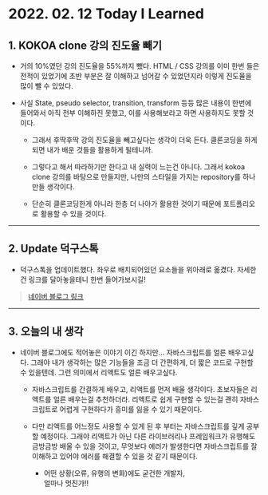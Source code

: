 # 2022. 02. 12 Today I Learned

## 1. KOKOA clone 강의 진도율 빼기
+ 거의 10%였던 강의 진도율을 55%까지 뺐다. HTML / CSS 강의를 이미 한번 들은 전적이 있었기에 초반 부분은 잘 이해하고 넘어갈 수 있었던지라 이렇게 진도율을 많이 뺄 수 있었다.

+ 사실 State, pseudo selector, transition, transform 등등 많은 내용이 한번에 들어와서 아직 전부 이해하진 못했고, 이를 사용해보라고 하면 사용하지도 못할 것이다.
    + 그래서 후딱후딱 강의 진도율을 빼고싶다는 생각이 더욱 든다. 클론코딩을 하게되면 내가 배운 것들을 활용하게 될테니까.

    + 그렇다고 해서 따라하기만 한다고 내 실력이 느는건 아니다. 그래서 kokoa clone 강의를 바탕으로 만들지만, 나만의 스타일을 가지는 repository를 하나 만들 생각이다.

    + 단순히 클론코딩한게 아니라 한층 더 나아가 활용한 것이기 때문에 포트폴리오로 활용할 수 있을 것이다.

***

## 2. Update 덕구스톡
+ 덕구스톡을 업데이트했다. 좌우로 배치되어있던 요소들을 위아래로 옮겼다. 자세한건 링크를 달아놓을테니 한번 들어가보시길!        
> [네이버 블로그 링크][link]

[link]: https://blog.naver.com/h388/222645858696

***

## 3. 오늘의 내 생각
+ 네이버 블로그에도 적어놓은 이야기 이긴 하지만... 자바스크립트를 얼른 배우고싶다. 그래야 내가 생각하는 많은 기능들을 조금 더 간편하게, 더 짧은 코드로 구현할 수 있을텐데. 그런 의미에서 리액트도 얼른 배우고싶다.

    + 자바스크립트를 간결하게 배우고, 리액트를 먼저 배울 생각이다. 초보자들은 리액트를 얼른 배우는걸 추천하더라. 리액트로 쉽게 구현할 수 있는걸 괜히 자바스크립트로 어렵게 구현하다가 흥미를 잃을 수 있기 때문이다.

    + 다만 리액트를 어느정도 사용할 수 있게 된 후 부터는 자바스크립트를 깊게 공부할 예정이다. 그래야 리액트가 아닌 다른 라이브러리나 프레임워크가 유행해도 금방금방 배울 수 있을 것이고, 무엇보다 에러가 발생한다면 자바스크립트를 잘 이해하고 있어야 에러를 해결할 수 있을 것 같기 때문이다.

        + 어떤 상황(오류, 유행의 변화)에도 굳건한 개발자,     
            얼마나 멋진가!!

